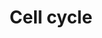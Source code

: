 ---
annotations:
- id: PW:0000086
  parent: regulatory pathway
  type: Pathway Ontology
  value: cell cycle pathway, mitotic
authors:
- Nsalomonis
- MaintBot
- BruceConklin
- MartijnVanIersel
- Christine Chichester
- Mkutmon
- Egonw
citedin:
- link: 10.1038/mtm.2014.7
  title: Proteomic profiling of salivary gland after nonviral gene transfer mediated
    by conventional plasmids and minicircles (2014)
- link: 10.1016/j.gep.2014.07.002
  title: Transcriptome analysis in cardiomyocyte-specific differentiation of murine
    embryonic stem cells reveals transcriptional regulation network (2014)
- link: PMC3885437
  title: A provisional gene regulatory atlas for mouse heart development (2014)
communities: []
description: The cell cycle is the series of events that takes place in a cell leading
  to its division and duplication (replication). Regulation of the cell cycle involves
  processes crucial to the survival of a cell, including the detection and repair
  of genetic damage as well as the prevention of uncontrolled cell division. Two key
  classes of regulatory molecules, cyclins and cyclin-dependent kinases (CDKs), determine
  a cell's progress through the cell cycle. From [Wikipedia Cell Cycle](http://en.wikipedia.org/wiki/Cell_cycle).
last-edited: 2025-09-10
ndex: null
organisms:
- Mus musculus
redirect_from:
- /index.php/Pathway:WP190
- /instance/WP190
- /instance/WP190_r140217
revision: r140217
schema-jsonld:
- '@context': https://schema.org/
  '@id': https://wikipathways.github.io/pathways/WP190.html
  '@type': Dataset
  creator:
    '@type': Organization
    name: WikiPathways
  description: The cell cycle is the series of events that takes place in a cell leading
    to its division and duplication (replication). Regulation of the cell cycle involves
    processes crucial to the survival of a cell, including the detection and repair
    of genetic damage as well as the prevention of uncontrolled cell division. Two
    key classes of regulatory molecules, cyclins and cyclin-dependent kinases (CDKs),
    determine a cell's progress through the cell cycle. From [Wikipedia Cell Cycle](http://en.wikipedia.org/wiki/Cell_cycle).
  keywords:
  - AA545217
  - AL118125
  - Abl1
  - Atm
  - Atr
  - Bub1
  - Bub1b
  - Bub3
  - Ccna1
  - Ccna2
  - Ccnb1
  - Ccnb2
  - Ccnb3
  - Ccnd2
  - Ccnd3
  - Ccne1
  - Ccne2
  - Ccnh
  - Cdc14A
  - Cdc14B
  - Cdc20
  - Cdc25a
  - Cdc25b
  - Cdc25c
  - Cdc2a
  - Cdc45l
  - Cdc6
  - Cdc7
  - Cdh1
  - Cdk2
  - Cdk4
  - Cdk6
  - Cdkn1a
  - Cdkn1b
  - Cdkn2a
  - Chek1
  - Chek2
  - E2f1
  - E2f2
  - E2f3
  - E2f4
  - E2f5
  - E2f6
  - Ep300
  - Espl1
  - Gadd45a
  - Gsk3b
  - Hdac1
  - Hdac2
  - Hdac3
  - Hdac4
  - Hdac5
  - Hdac6
  - Hdac7a
  - Mad1l1
  - Mad2l1
  - Mad2l2
  - Mcm2
  - Mcm3
  - Mcm4
  - Mcm5
  - Mcm6
  - Mcm7
  - Mdm2
  - Mpeg1
  - Orc1l
  - Orc2l
  - Orc3l
  - Orc4l
  - Orc5l
  - Orc6l
  - Pcna
  - Pkmyt1
  - Plk1
  - Prkdc
  - Pttg1
  - Rb1
  - Rbl1
  - Skp2
  - Smad3
  - Smad4
  - Smc1l2
  - Tbc1d8
  - Tfdp1
  - Tgfb1
  - Trp53
  - Wee1
  - Ywhag
  license: CC0
  name: Cell cycle
seo: CreativeWork
title: Cell cycle
wpid: WP190
---